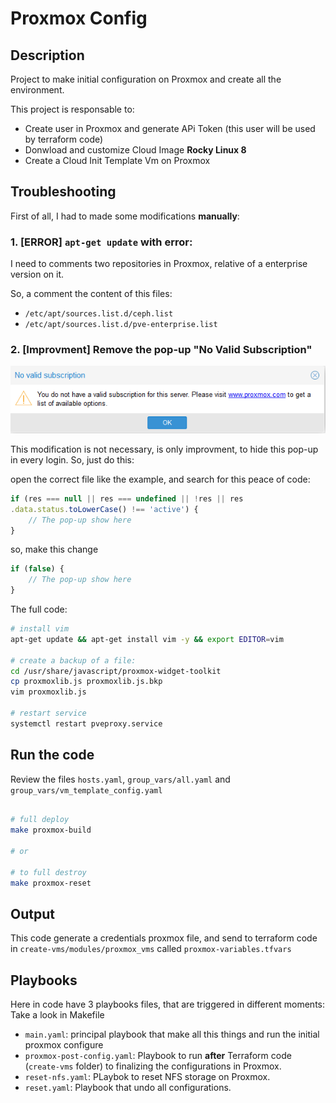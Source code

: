 # Proxmox Config

## Description
Project to make initial configuration on Proxmox and create all the environment.

This project is responsable to:

- Create user in Proxmox and generate APi Token (this user will be used by terraform code)
- Donwload and customize Cloud Image **Rocky Linux 8**
- Create a Cloud Init Template Vm on Proxmox

## Troubleshooting
First of all, I had to made some modifications **manually**:

### 1. [ERROR] `apt-get update` with error:
I need to comments two repositories in Proxmox, relative of a enterprise version on it.

So, a comment the content of this files:
- `/etc/apt/sources.list.d/ceph.list`
- `/etc/apt/sources.list.d/pve-enterprise.list`

### 2. [Improvment] Remove the pop-up "No Valid Subscription"

![alt Proxmox pop-up no valid subscription](images/proxmox-no-valid-subscription.png "Proxmox pop-up no valid subscription")

This modification is not necessary, is only improvment, to hide this pop-up in every login.
So, just do this:

open the correct file like the example, and search for this peace of code:
```javascript
if (res === null || res === undefined || !res || res
.data.status.toLowerCase() !== 'active') {
    // The pop-up show here
}
```

so, make this change
```javascript
if (false) {
    // The pop-up show here
}
```

The full code:
```bash
# install vim
apt-get update && apt-get install vim -y && export EDITOR=vim

# create a backup of a file:
cd /usr/share/javascript/proxmox-widget-toolkit
cp proxmoxlib.js proxmoxlib.js.bkp
vim proxmoxlib.js

# restart service
systemctl restart pveproxy.service
```

## Run the code

Review the files `hosts.yaml`,  `group_vars/all.yaml` and `group_vars/vm_template_config.yaml`

```bash

# full deploy
make proxmox-build

# or

# to full destroy
make proxmox-reset
```

## Output
This code generate a credentials proxmox file, and send to terraform code in `create-vms/modules/proxmox_vms` called `proxmox-variables.tfvars`

## Playbooks

Here in code have 3 playbooks files, that are triggered in different moments:
Take a look in Makefile

- `main.yaml`: principal playbook that make all this things and run the initial proxmox configure
- `proxmox-post-config.yaml`: Playbook to run **after** Terraform code (`create-vms` folder) to finalizing the configurations in Proxmox.
- `reset-nfs.yaml`: PLaybok to reset NFS storage on Proxmox.
- `reset.yaml`: Playbook that undo all configurations.